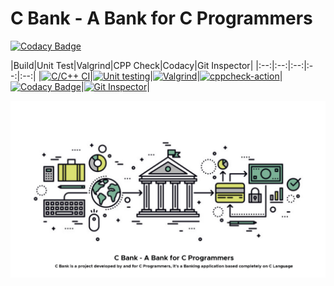 # C Bank - A Bank for C Programmers

[![Codacy Badge](https://app.codacy.com/project/badge/Grade/d13728e8b4324fd085aa96e3fb1c9214)](https://www.codacy.com/gh/AdityaGautam05/LTTS-C-MiniProject/dashboard?utm_source=github.com&amp;utm_medium=referral&amp;utm_content=AdityaGautam05/LTTS-C-MiniProject&amp;utm_campaign=Badge_Grade)

|Build|Unit Test|Valgrind|CPP Check|Codacy|Git Inspector|
|:--:|:--:|:--:|:--:|:--:|
|[![C/C++ CI](https://github.com/AdityaGautam05/LTTS-C-MiniProject/actions/workflows/c-build.yml/badge.svg)](https://github.com/AdityaGautam05/LTTS-C-MiniProject/actions/workflows/c-build.yml)|[![Unit testing](https://github.com/AdityaGautam05/LTTS-C-MiniProject/actions/workflows/unit-test.yml/badge.svg)](https://github.com/AdityaGautam05/LTTS-C-MiniProject/actions/workflows/unit-test.yml)|[![Valgrind](https://github.com/AdityaGautam05/LTTS-C-MiniProject/actions/workflows/Valgrind.yml/badge.svg)](https://github.com/AdityaGautam05/LTTS-C-MiniProject/actions/workflows/Valgrind.yml)|[![cppcheck-action](https://github.com/AdityaGautam05/LTTS-C-MiniProject/actions/workflows/cppcheck.yml/badge.svg)](https://github.com/AdityaGautam05/LTTS-C-MiniProject/actions/workflows/cppcheck.yml)|[![Codacy Badge](https://app.codacy.com/project/badge/Grade/d13728e8b4324fd085aa96e3fb1c9214)](https://www.codacy.com/gh/AdityaGautam05/LTTS-C-MiniProject/dashboard?utm_source=github.com&amp;utm_medium=referral&amp;utm_content=AdityaGautam05/LTTS-C-MiniProject&amp;utm_campaign=Badge_Grade)|[![Git Inspector](https://github.com/AdityaGautam05/LTTS-C-MiniProject/actions/workflows/git-inspector.yml/badge.svg)](https://github.com/AdityaGautam05/LTTS-C-MiniProject/actions/workflows/git-inspector.yml)|

![](https://github.com/AdityaGautam05/LTTS-C-MiniProject/blob/main/images/CBankPoster.png)
